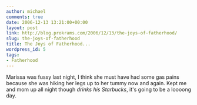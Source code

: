 ```yaml
---
author: michael
comments: true
date: 2006-12-13 13:21:00+00:00
layout: post
link: http://blog.prokrams.com/2006/12/13/the-joys-of-fatherhood/
slug: the-joys-of-fatherhood
title: The Joys of Fatherhood...
wordpress_id: 5
tags:
- Fatherhood
---
```


Marissa was fussy last night, I think she must have had some gas pains because she was hiking her legs up to her tummy now and again.  Kept me and mom up all night though *drinks his Starbucks*, it's going to be a loooong day.
